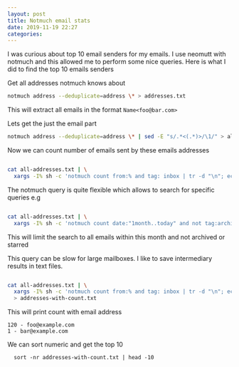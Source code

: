 ```yaml
---
layout: post
title: Notmuch email stats
date: 2019-11-19 22:27
categories:
---
```


I was curious about top 10 email senders for my emails. I use neomutt with
notmuch and this allowed me to perform some nice queries. Here is what I did to
find the top 10 emails senders

Get all addresses notmuch knows about

```bash
notmuch address --deduplicate=address \* > addresses.txt

```

This will extract all emails in the format `Name<foo@bar.com>`

Lets get the just the email part


```bash
notmuch address --deduplicate=address \* | sed -E "s/.*<(.*)>/\1/" > all-addresses.txt
```

Now we can count number of emails sent by these emails addresses


```bash

cat all-addresses.txt | \
  xargs -I% sh -c 'notmuch count from:% and tag: inbox | tr -d "\n"; echo " - %"'

```

The notmuch query is quite flexible which allows to search for specific queries e.g


```bash

cat all-addresses.txt | \
  xargs -I% sh -c 'notmuch count date:"1month..today" and not tag:archive and not tag:starred and from:% | tr -d "\n"; echo " - %"'

```

This will limit the search to all emails within this month and not archived or starred

This query can be slow for large mailboxes. I like to save intermediary results in text files.

```bash

cat all-addresses.txt | \
  xargs -I% sh -c 'notmuch count from:% and tag: inbox | tr -d "\n"; echo " - %"' \
  > addresses-with-count.txt

```

This will print count with email address


```
120 - foo@example.com
1 - bar@example.com
```

We can sort numeric and get the top 10


```
  sort -nr addresses-with-count.txt | head -10
```
